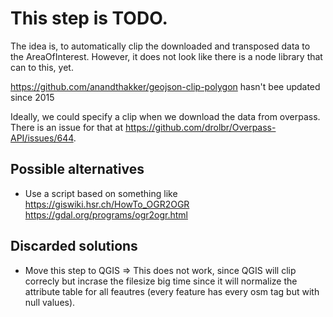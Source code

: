 # This step is TODO.

The idea is, to automatically clip the downloaded and transposed data to the AreaOfInterest. However, it does not look like there is a node library that can to this, yet.

https://github.com/anandthakker/geojson-clip-polygon hasn't bee updated since 2015

Ideally, we could specify a clip when we download the data from overpass. There is an issue for that at https://github.com/drolbr/Overpass-API/issues/644.

## Possible alternatives

- Use a script based on something like https://giswiki.hsr.ch/HowTo_OGR2OGR https://gdal.org/programs/ogr2ogr.html

## Discarded solutions

- Move this step to QGIS => This does not work, since QGIS will clip correcly but incrase the filesize big time since it will normalize the attribute table for all feautres (every feature has every osm tag but with null values).
